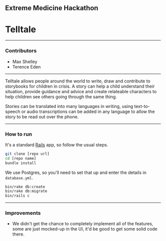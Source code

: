 ## Extreme Medicine Hackathon
# Telltale
 
---
 
### Contributors
 
* Max Shelley
* Terence Eden
 
---
 
Telltale allows people around the world to write, draw and contribute to storybooks for children in crisis. A story can help a child understand their situation, provide guidance and advice and create relateable characters to help children see others going through the same thing.

Stories can be translated into many languages in writing, using text-to-speech or audio transcriptions can be added in any language to allow the story to be read out over the phone.

---
 
### How to run
 
It's a standard [Rails](http://rubyonrails.org) app, so follow the usual steps.
 
```sh
git clone [repo url]
cd [repo name]
bundle install
```

We use Postgres, so you'll need to set that up and enter the details in `database.yml`.

```sh
bin/rake db:create
bin/rake db:migrate
bin/rails c
```
---
 
### Improvements
 
* We didn't get the chance to completely implement all of the features, some are just mocked-up in the UI, it'd be good to get some solid code there.
